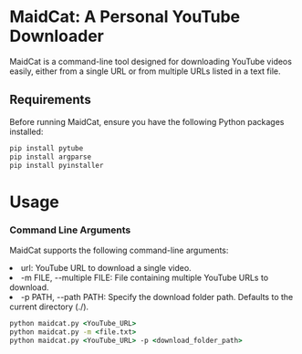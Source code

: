 # MaidCat: A Personal YouTube Downloader

MaidCat is a command-line tool designed for downloading YouTube videos easily, either from a single URL or from multiple URLs listed in a text file.

## Requirements

Before running MaidCat, ensure you have the following Python packages installed:

```bash
pip install pytube
pip install argparse
pip install pyinstaller
```
# Usage
### Command Line Arguments
<p>MaidCat supports the following command-line arguments:</p>
<li> url: YouTube URL to download a single video. </li>
<li> -m FILE, --multiple FILE: File containing multiple YouTube URLs to download. </li>
<li> -p PATH, --path PATH: Specify the download folder path. Defaults to the current directory (./). </li>

```cmd
python maidcat.py <YouTube_URL>
python maidcat.py -m <file.txt>
python maidcat.py <YouTube_URL> -p <download_folder_path>
```
